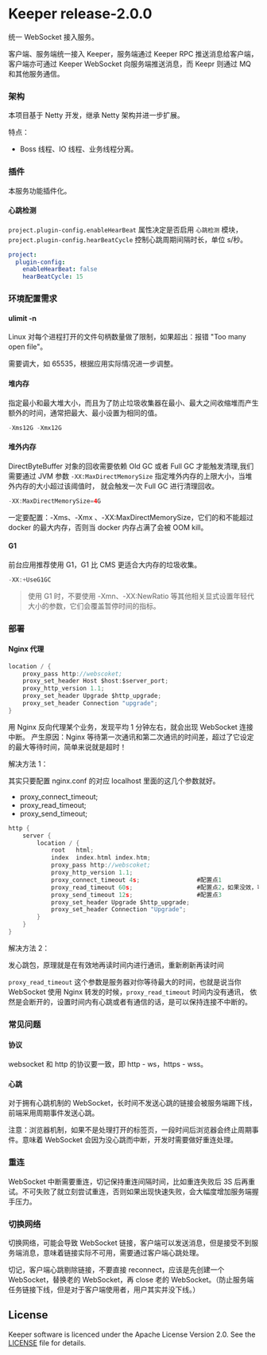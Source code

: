 # Keeper release-2.0.0

统一 WebSocket 接入服务。

客户端、服务端统一接入 Keeper，服务端通过 Keeper RPC 推送消息给客户端，客户端亦可通过 Keeper WebSocket 向服务端推送消息，而 Keepr 则通过 MQ 和其他服务通信。 

### 架构

本项目基于 Netty 开发，继承 Netty 架构并进一步扩展。

特点：

- Boss 线程、IO 线程、业务线程分离。

### 插件

本服务功能插件化。

#### 心跳检测

`project.plugin-config.enableHearBeat` 属性决定是否启用 `心跳检测` 模块，`project.plugin-config.hearBeatCycle` 控制心跳周期间隔时长，单位 s/秒。

```yaml
project:
  plugin-config:
    enableHearBeat: false
    hearBeatCycle: 15
```

### 环境配置需求

#### ulimit -n

Linux 对每个进程打开的文件句柄数量做了限制，如果超出：报错 "Too many open file"。

需要调大，如 65535，根据应用实际情况进一步调整。

#### 堆内存

指定最小和最大堆大小，而且为了防止垃圾收集器在最小、最大之间收缩堆而产生额外的时间，通常把最大、最小设置为相同的值。

```java
-Xms12G -Xmx12G
```

####  堆外内存

DirectByteBuffer 对象的回收需要依赖 Old GC 或者 Full GC 才能触发清理,我们需要通过 JVM 参数
`-XX:MaxDirectMemorySize` 指定堆外内存的上限大小，当堆外内存的大小超过该阈值时， 就会触发一次 Full GC 进行清理回收。

```java
-XX:MaxDirectMemorySize=4G
```

一定要配置：-Xms、-Xmx 、-XX:MaxDirectMemorySize，它们的和不能超过 docker 的最大内存，否则当 docker 内存占满了会被 OOM kill。

#### G1

前台应用推荐使用 G1，G1 比 CMS 更适合大内存的垃圾收集。

```C
-XX:+UseG1GC
```

> 使用 G1 时，不要使用 -Xmn、-XX:NewRatio 等其他相关显式设置年轻代大小的参数，它们会覆盖暂停时间的指标。

### 部署

#### Nginx 代理

```C
location / {
    proxy_pass http://webscoket;
    proxy_set_header Host $host:$server_port;
    proxy_http_version 1.1;
    proxy_set_header Upgrade $http_upgrade;
    proxy_set_header Connection "upgrade";
}
```

用 Nginx 反向代理某个业务，发现平均 1 分钟左右，就会出现 WebSocket 连接中断。
产生原因：Nginx 等待第一次通讯和第二次通讯的时间差，超过了它设定的最大等待时间，简单来说就是超时！

解决方法 1：

其实只要配置 nginx.conf 的对应 localhost 里面的这几个参数就好。

- proxy_connect_timeout;
- proxy_read_timeout;
- proxy_send_timeout;

```C
http {
    server {
        location / {
            root   html;
            index  index.html index.htm;
            proxy_pass http://webscoket;
            proxy_http_version 1.1;
            proxy_connect_timeout 4s;                #配置点1
            proxy_read_timeout 60s;                  #配置点2，如果没效，可以考虑这个时间配置长一点
            proxy_send_timeout 12s;                  #配置点3
            proxy_set_header Upgrade $http_upgrade; 
            proxy_set_header Connection "Upgrade";  
        }
    }
}
```

解决方法 2：

发心跳包，原理就是在有效地再读时间内进行通讯，重新刷新再读时间

`proxy_read_timeout` 这个参数是服务器对你等待最大的时间，也就是说当你 WebSocket 使用 Nginx 转发的时候，`proxy_read_timeout` 时间内没有通讯，
依然是会断开的，设置时间内有心跳或者有通信的话，是可以保持连接不中断的。

### 常见问题

#### 协议

websocket 和 http 的协议要一致，即 http - ws，https - wss。

#### 心跳

对于拥有心跳机制的 WebSocket，长时间不发送心跳的链接会被服务端踢下线，前端采用周期事件发送心跳。

注意：浏览器机制，如果不是处理打开的标签页，一段时间后浏览器会终止周期事件。意味着 WebSocket 会因为没心跳而中断，开发时需要做好重连处理。

### 重连

WebSocket 中断需要重连，切记保持重连间隔时间，比如重连失败后 3S 后再重试。不可失败了就立刻尝试重连，否则如果出现快速失败，会大幅度增加服务端握手压力。

### 切换网络

切换网络，可能会导致 WebSocket 链接，客户端可以发送消息，但是接受不到服务端消息，意味着链接实际不可用，需要通过客户端心跳处理。

切记，客户端心跳剔除链接，不要直接 reconnect，应该是先创建一个 WebSocket，替换老的 WebSocket，再 close 老的 WebSocket。（防止服务端任务链接下线，但是对于客户端使用者，用户其实并没下线。）

## License

Keeper software is licenced under the Apache License Version 2.0. See the [LICENSE](https://github.com/lazecoding/Keeper/blob/main/LICENSE) file for details.